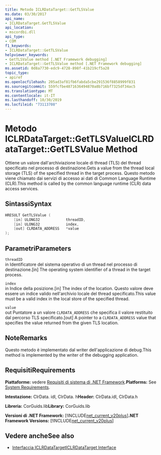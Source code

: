 ```yaml
---
title: Metodo ICLRDataTarget::GetTLSValue
ms.date: 03/30/2017
api_name:
- ICLRDataTarget.GetTLSValue
api_location:
- mscordbi.dll
api_type:
- COM
f1_keywords:
- ICLRDataTarget::GetTLSValue
helpviewer_keywords:
- GetTLSValue method [.NET Framework debugging]
- ICLRDataTarget::GetTLSValue method [.NET Framework debugging]
ms.assetid: 0d8a7730-edc9-4728-898f-41b219cf5a28
topic_type:
- apiref
ms.openlocfilehash: 205ad3af81fb6fabda5cbe291536f8858999f831
ms.sourcegitcommit: 559fcfbe4871636494870a8b716bf7325df34ac5
ms.translationtype: MT
ms.contentlocale: it-IT
ms.lasthandoff: 10/30/2019
ms.locfileid: "73113708"
---
```

# <a name="iclrdatatargetgettlsvalue-method"></a><span data-ttu-id="8ff8f-102">Metodo ICLRDataTarget::GetTLSValue</span><span class="sxs-lookup"><span data-stu-id="8ff8f-102">ICLRDataTarget::GetTLSValue Method</span></span>
<span data-ttu-id="8ff8f-103">Ottiene un valore dall'archiviazione locale di thread (TLS) del thread specificato nel processo di destinazione.</span><span class="sxs-lookup"><span data-stu-id="8ff8f-103">Gets a value from the thread local storage (TLS) of the specified thread in the target process.</span></span> <span data-ttu-id="8ff8f-104">Questo metodo viene chiamato dai servizi di accesso ai dati di Common Language Runtime (CLR).</span><span class="sxs-lookup"><span data-stu-id="8ff8f-104">This method is called by the common language runtime (CLR) data access services.</span></span>  
  
## <a name="syntax"></a><span data-ttu-id="8ff8f-105">Sintassi</span><span class="sxs-lookup"><span data-stu-id="8ff8f-105">Syntax</span></span>  
  
```cpp  
HRESULT GetTLSValue (  
    [in] ULONG32            threadID,  
    [in] ULONG32            index,  
    [out] CLRDATA_ADDRESS   *value  
);  
```  
  
## <a name="parameters"></a><span data-ttu-id="8ff8f-106">Parametri</span><span class="sxs-lookup"><span data-stu-id="8ff8f-106">Parameters</span></span>  
 `threadID`  
 <span data-ttu-id="8ff8f-107">in Identificatore del sistema operativo di un thread nel processo di destinazione.</span><span class="sxs-lookup"><span data-stu-id="8ff8f-107">[in] The operating system identifier of a thread in the target process.</span></span>  
  
 `index`  
 <span data-ttu-id="8ff8f-108">in Indice della posizione.</span><span class="sxs-lookup"><span data-stu-id="8ff8f-108">[in] The index of the location.</span></span> <span data-ttu-id="8ff8f-109">Questo valore deve essere un indice valido nell'archivio locale del thread specificato.</span><span class="sxs-lookup"><span data-stu-id="8ff8f-109">This value must be a valid index in the local store of the specified thread.</span></span>  
  
 `value`  
 <span data-ttu-id="8ff8f-110">out Puntatore a un valore `CLRDATA_ADDRESS` che specifica il valore restituito dal percorso TLS specificato.</span><span class="sxs-lookup"><span data-stu-id="8ff8f-110">[out] A pointer to a `CLRDATA_ADDRESS` value that specifies the value returned from the given TLS location.</span></span>  
  
## <a name="remarks"></a><span data-ttu-id="8ff8f-111">Note</span><span class="sxs-lookup"><span data-stu-id="8ff8f-111">Remarks</span></span>  
 <span data-ttu-id="8ff8f-112">Questo metodo è implementato dal writer dell'applicazione di debug.</span><span class="sxs-lookup"><span data-stu-id="8ff8f-112">This method is implemented by the writer of the debugging application.</span></span>  
  
## <a name="requirements"></a><span data-ttu-id="8ff8f-113">Requisiti</span><span class="sxs-lookup"><span data-stu-id="8ff8f-113">Requirements</span></span>  
 <span data-ttu-id="8ff8f-114">**Piattaforme:** vedere [Requisiti di sistema di .NET Framework](../../../../docs/framework/get-started/system-requirements.md).</span><span class="sxs-lookup"><span data-stu-id="8ff8f-114">**Platforms:** See [System Requirements](../../../../docs/framework/get-started/system-requirements.md).</span></span>  
  
 <span data-ttu-id="8ff8f-115">**Intestazione:** ClrData. idl, ClrData. h</span><span class="sxs-lookup"><span data-stu-id="8ff8f-115">**Header:** ClrData.idl, ClrData.h</span></span>  
  
 <span data-ttu-id="8ff8f-116">**Libreria:** CorGuids.lib</span><span class="sxs-lookup"><span data-stu-id="8ff8f-116">**Library:** CorGuids.lib</span></span>  
  
 <span data-ttu-id="8ff8f-117">**Versioni di .NET Framework:** [!INCLUDE[net_current_v20plus](../../../../includes/net-current-v20plus-md.md)]</span><span class="sxs-lookup"><span data-stu-id="8ff8f-117">**.NET Framework Versions:** [!INCLUDE[net_current_v20plus](../../../../includes/net-current-v20plus-md.md)]</span></span>  
  
## <a name="see-also"></a><span data-ttu-id="8ff8f-118">Vedere anche</span><span class="sxs-lookup"><span data-stu-id="8ff8f-118">See also</span></span>

- [<span data-ttu-id="8ff8f-119">Interfaccia ICLRDataTarget</span><span class="sxs-lookup"><span data-stu-id="8ff8f-119">ICLRDataTarget Interface</span></span>](../../../../docs/framework/unmanaged-api/debugging/iclrdatatarget-interface.md)
